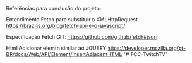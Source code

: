 Referëncias para conclusão do projeto:

Entendimento Fetch para substituir o XMLHttpRequest
https://braziljs.org/blog/fetch-api-e-o-javascript/

Especificação Fetch GIT:
https://github.com/github/fetch#json

Html Adicionar elemtn similar ao JQUERY
https://developer.mozilla.org/pt-BR/docs/Web/API/Element/insertAdjacentHTML
"# FCC-TwitchTV" 
